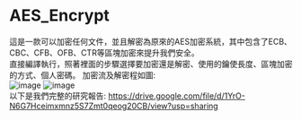 # AES_Encrypt
這是一款可以加密任何文件，並且解密為原來的AES加密系統，其中包含了ECB、CBC、CFB、OFB、CTR等區塊加密來提升我們安全。  
直接編譯執行，照著裡面的步驟選擇要加密還是解密、使用的鑰使長度、區塊加密的方式、個人密碼。
加密流及解密程如圖:  
![image](https://user-images.githubusercontent.com/43268022/136893547-4a3f04cc-5364-4948-bad0-31b22e2e0646.png)
![image](https://user-images.githubusercontent.com/43268022/136893820-bab33c07-f34c-49d6-9041-c695ed59b6e9.png)  
以下是我們完整的研究報告:
https://drive.google.com/file/d/1YrO-N6G7Hceimxmnz5S7Zmt0qeog20CB/view?usp=sharing
